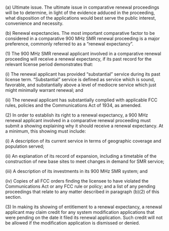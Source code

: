 (a) Ultimate issue. The ultimate issue in comparative renewal proceedings will be to determine, in light of the evidence adduced in the proceeding, what disposition of the applications would best serve the public interest, convenience and necessity.
                                    

(b) Renewal expectancies. The most important comparative factor to be considered in a comparative 900 MHz SMR renewal proceeding is a major preference, commonly referred to as a “renewal expectancy”.

(1) The 900 MHz SMR renewal applicant involved in a comparative renewal proceeding will receive a renewal expectancy, if its past record for the relevant license period demonstrates that:

(i) The renewal applicant has provided “substantial” service during its past license term. “Substantial” service is defined as service which is sound, favorable, and substantially above a level of mediocre service which just might minimally warrant renewal; and

(ii) The renewal applicant has substantially complied with applicable FCC rules, policies and the Communications Act of 1934, as amended.

(2) In order to establish its right to a renewal expectancy, a 900 MHz renewal applicant involved in a comparative renewal proceeding must submit a showing explaining why it should receive a renewal expectancy. At a minimum, this showing must include:

(i) A description of its current service in terms of geographic coverage and population served;

(ii) An explanation of its record of expansion, including a timetable of the construction of new base sites to meet changes in demand for SMR service;

(iii) A description of its investments in its 900 MHz SMR system; and

(iv) Copies of all FCC orders finding the licensee to have violated the Communications Act or any FCC rule or policy; and a list of any pending proceedings that relate to any matter described in paragraph (b)(2) of this section.

(3) In making its showing of entitlement to a renewal expectancy, a renewal applicant may claim credit for any system modification applications that were pending on the date it filed its renewal application. Such credit will not be allowed if the modification application is dismissed or denied.

